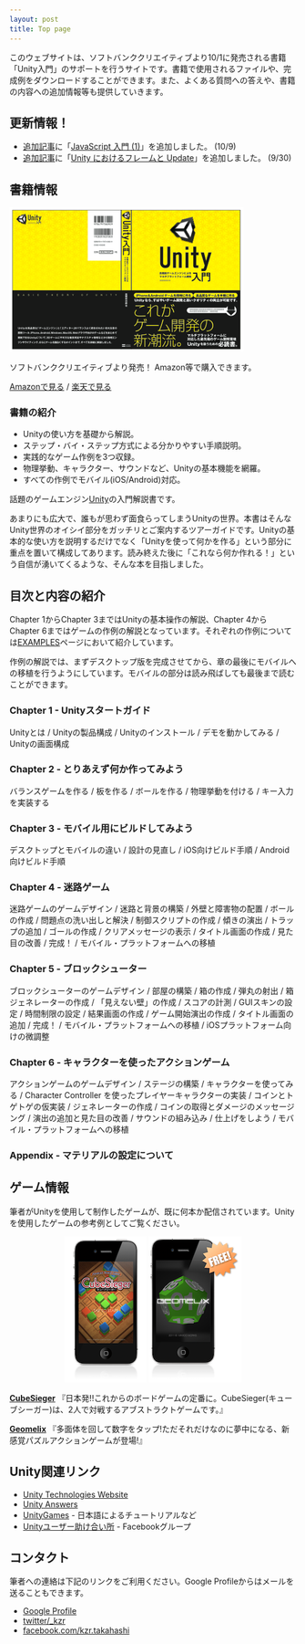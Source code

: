 ```yaml
---
layout: post
title: Top page
---
```


このウェブサイトは、ソフトバンククリエイティブより10/1に発売される書籍「Unity入門」のサポートを行うサイトです。書籍で使用されるファイルや、完成例をダウンロードすることができます。また、よくある質問への答えや、書籍の内容への追加情報等も提供していきます。

## 更新情報！

- [追加記事](/articles.html)に「[JavaScript 入門 (1)](/articles/js_tutor1.html)」を追加しました。 (10/9)
- [追加記事](/articles.html)に「[Unity におけるフレームと Update](/articles/frame_and_update.html)」を追加しました。 (9/30)

## 書籍情報

[![Book Cover](/images/book.png)](http://www.sbcr.jp/products/4797365337.html)

ソフトバンククリエイティブより発売！ Amazon等で購入できます。

[Amazonで見る](http://www.amazon.co.jp/gp/product/4797365331) / [楽天で見る](http://search.books.rakuten.co.jp/bksearch/nm?sv=30&g=000&b=1&sitem=978-4-7973-6533-7)

### 書籍の紹介

 - Unityの使い方を基礎から解説。
 - ステップ・バイ・ステップ方式による分かりやすい手順説明。
 - 実践的なゲーム作例を3つ収録。
 - 物理挙動、キャラクター、サウンドなど、Unityの基本機能を網羅。
 - すべての作例でモバイル(iOS/Android)対応。

話題のゲームエンジン[Unity](http://unity3d.com)の入門解説書です。

あまりにも広大で、誰もが思わず面食らってしまうUnityの世界。本書はそんなUnity世界のオイシイ部分をガッチリとご案内するツアーガイドです。Unityの基本的な使い方を説明するだけでなく「Unityを使って何かを作る」という部分に重点を置いて構成してあります。読み終えた後に「これなら何か作れる！」という自信が湧いてくるような、そんな本を目指しました。

## 目次と内容の紹介

Chapter 1からChapter 3まではUnityの基本操作の解説、Chapter 4からChapter 6まではゲームの作例の解説となっています。それぞれの作例については[EXAMPLES](/examples.html)ページにおいて紹介しています。

作例の解説では、まずデスクトップ版を完成させてから、章の最後にモバイルへの移植を行うようにしています。モバイルの部分は読み飛ばしても最後まで読むことができます。

### Chapter 1 - Unityスタートガイド

Unityとは / Unityの製品構成 / Unityのインストール / デモを動かしてみる / Unityの画面構成

### Chapter 2 - とりあえず何か作ってみよう

バランスゲームを作る / 板を作る / ボールを作る / 物理挙動を付ける / キー入力を実装する

### Chapter 3 - モバイル用にビルドしてみよう

デスクトップとモバイルの違い / 設計の見直し / iOS向けビルド手順 / Android向けビルド手順

### Chapter 4 - 迷路ゲーム

迷路ゲームのゲームデザイン / 迷路と背景の構築 / 外壁と障害物の配置 / ボールの作成 / 問題点の洗い出しと解決 / 制御スクリプトの作成 / 傾きの演出 / トラップの追加 / ゴールの作成 / クリアメッセージの表示 / タイトル画面の作成 / 見た目の改善 / 完成！ / モバイル・プラットフォームへの移植

### Chapter 5 - ブロックシューター

ブロックシューターのゲームデザイン / 部屋の構築 / 箱の作成 / 弾丸の射出 / 箱ジェネレーターの作成 / 「見えない壁」の作成 / スコアの計測 / GUIスキンの設定 / 時間制限の設定 / 結果画面の作成 / ゲーム開始演出の作成 / タイトル画面の追加 / 完成！ / モバイル・プラットフォームへの移植 / iOSプラットフォーム向けの微調整

### Chapter 6 - キャラクターを使ったアクションゲーム

アクションゲームのゲームデザイン / ステージの構築 / キャラクターを使ってみる / Character Controller を使ったプレイヤーキャラクターの実装 / コインとトゲトゲの仮実装 / ジェネレーターの作成 / コインの取得とダメージのメッセージング / 演出の追加と見た目の改善 / サウンドの組み込み / 仕上げをしよう / モバイル・プラットフォームへの移植

### Appendix - マテリアルの設定について

## ゲーム情報

筆者がUnityを使用して制作したゲームが、既に何本か配信されています。Unityを使用したゲームの参考例としてご覧ください。

<center><a href="http://itunes.apple.com/jp/app/cubesieger/id443114464"><img class="nocenter" src="/images/cubesieger.png" alt="CubeSieger" /></a> <a href="http://itunes.apple.com/us/app/geomelix/id457366929"><img class="nocenter" src="/images/geomelix.png" alt="Geomelix" /></a></center>

[**CubeSieger**](http://itunes.apple.com/jp/app/cubesieger/id443114464) 『日本発!!これからのボードゲームの定番に。CubeSieger(キューブシーガー)は、2人で対戦するアブストラクトゲームです。』

[**Geomelix**](http://itunes.apple.com/jp/app/geomelix/id457366929) 『多面体を回して数字をタップ!ただそれだけなのに夢中になる、新感覚パズルアクションゲームが登場!』

## Unity関連リンク

 - [Unity Technologies Website](http://unity3d.com/)
 - [Unity Answers](http://answers.unity3d.com)
 - [UnityGames](http://www.unitygames.jp/) - 日本語によるチュートリアルなど
 - [Unityユーザー助け合い所](https://www.facebook.com/groups/unityuserj/) - Facebookグループ

## コンタクト

筆者への連絡は下記のリンクをご利用ください。Google Profileからはメールを送ることもできます。

 - [Google Profile](http://profiles.google.com/keijiro/about)
 - [twitter/_kzr](http://twitter.com/_kzr)
 - [facebook.com/kzr.takahashi](http://facebook.com/kzr.takahashi)
